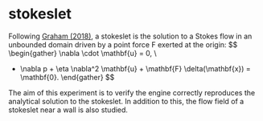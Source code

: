 # stokeslet

Following [Graham (2018)](https://doi.org/10.1017/9781139175876), a stokeslet is the solution to a Stokes flow in an unbounded domain driven by a point force F exerted at the origin:
$$
\begin{gather}
\nabla \cdot \mathbf{u} = 0, \\
- \nabla p + \eta \nabla^2 \mathbf{u} + \mathbf{F} \delta(\mathbf{x}) = \mathbf{0}.
\end{gather}
$$

The aim of this experiment is to verify the engine correctly reproduces the analytical solution to the stokeslet. In addition to this, the flow field of a stokeslet near a wall is also studied.
